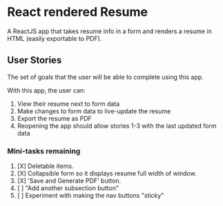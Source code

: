 # React rendered Resume

A ReactJS app that takes resume info in a form and renders a resume in HTML (easily exportable to PDF).

## User Stories

The set of goals that the user will be able to complete using this app.

With this app, the user can:

1. View their resume next to form data
2. Make changes to form data to live-update the resume
3. Export the resume as PDF
4. Reopening the app should allow stories 1-3 with the last updated form data

### Mini-tasks remaining

1. [X] Deletable items.
2. [X] Collapsible form so it displays resume full width of window.
3. [X] 'Save and Generate PDF' button.
4. [ ] "Add another subsection button"
5. [ ] Experiment with making the nav buttons "sticky"
